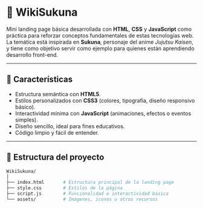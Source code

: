 # 📖 WikiSukuna

Mini landing page básica desarrollada con **HTML**, **CSS** y **JavaScript** como práctica para reforzar conceptos fundamentales de estas tecnologías web.  
La temática está inspirada en **Sukuna**, personaje del anime *Jujutsu Kaisen*, y tiene como objetivo servir como ejemplo para quienes están aprendiendo desarrollo front-end.

---

## 🚀 Características
- Estructura semántica con **HTML5**.
- Estilos personalizados con **CSS3** (colores, tipografía, diseño responsivo básico).
- Interactividad mínima con **JavaScript** (animaciones, efectos o eventos simples).
- Diseño sencillo, ideal para fines educativos.
- Código limpio y fácil de entender.

---

## 📂 Estructura del proyecto
```bash
WikiSukuna/
│
├── index.html       # Estructura principal de la landing page
├── style.css        # Estilos de la página
├── script.js        # Funcionalidad e interactividad básica
└── assets/          # Imágenes, íconos u otros recursos
